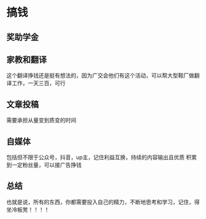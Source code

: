 # 搞钱
## 奖助学金
## 家教和翻译
这个翻译挣钱还是挺有想法的，因为广交会他们有这个活动，可以帮大型鞋厂做翻译工作，一天三百，可行
## 文章投稿
需要承担从量变到质变的时间
## 自媒体
包括但不限于公众号，抖音，up主，记住利益互换，持续的内容输出且优质
积累到一定粉丝量，可以接广告挣钱
## 总结
也就是说，所有的东西，你都需要投入自己的精力，不断地思考和学习，记住，得坐冷板凳！！！！